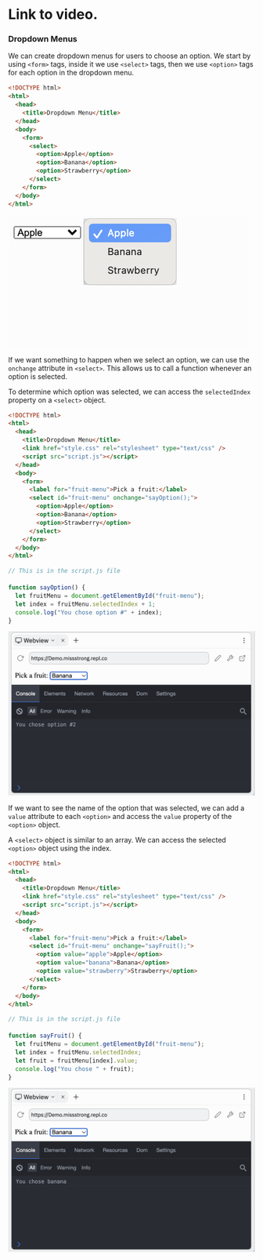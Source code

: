 # Link to video.

### Dropdown Menus

We can create dropdown menus for users to choose an option. We start by using `<form>` tags, inside it we use `<select>` tags, then we use `<option>` tags for each option in the dropdown menu.

```html
<!DOCTYPE html>
<html>
  <head>
    <title>Dropdown Menu</title>
  </head>
  <body>
    <form>
      <select>
        <option>Apple</option>
        <option>Banana</option>
        <option>Strawberry</option>
      </select>
    </form>
  </body>
</html>
```

![](../../Images/JS_Dropdown_1.png)

If we want something to happen when we select an option, we can use the `onchange` attribute in `<select>`. This allows us to call a function whenever an option is selected.

To determine which option was selected, we can access the `selectedIndex` property on a `<select>` object.

```html
<!DOCTYPE html>
<html>
  <head>
    <title>Dropdown Menu</title>
    <link href="style.css" rel="stylesheet" type="text/css" />
    <script src="script.js"></script>
  </head>
  <body>
    <form>
      <label for="fruit-menu">Pick a fruit:</label>
      <select id="fruit-menu" onchange="sayOption();">
        <option>Apple</option>
        <option>Banana</option>
        <option>Strawberry</option>
      </select>
    </form>
  </body>
</html>
```


```js
// This is in the script.js file

function sayOption() {
  let fruitMenu = document.getElementById("fruit-menu");
  let index = fruitMenu.selectedIndex + 1;
  console.log("You chose option #" + index);
}
```

![](../../Images/JS_Dropdown2.png)

If we want to see the name of the option that was selected, we can add a `value` attribute to each `<option>` and access the `value` property of the `<option>` object. 

A `<select>` object is similar to an array. We can access the selected `<option>` object using the index.

```html
<!DOCTYPE html>
<html>
  <head>
    <title>Dropdown Menu</title>
    <link href="style.css" rel="stylesheet" type="text/css" />
    <script src="script.js"></script>
  </head>
  <body>
    <form>
      <label for="fruit-menu">Pick a fruit:</label>
      <select id="fruit-menu" onchange="sayFruit();">
        <option value="apple">Apple</option>
        <option value="banana">Banana</option>
        <option value="strawberry">Strawberry</option>
      </select>
    </form>
  </body>
</html>
```

```js
// This is in the script.js file

function sayFruit() {
  let fruitMenu = document.getElementById("fruit-menu");
  let index = fruitMenu.selectedIndex;
  let fruit = fruitMenu[index].value;
  console.log("You chose " + fruit);
}
```

![](../../Images/JS_Dropdown3.png)
